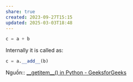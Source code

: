 ```yaml
---
share: true
created: 2023-09-27T15:15
updated: 2025-03-03T18:48
---
```

```python
c = a + b
```
Internally it is called as:

```python
c = a.__add__(b)
```
Nguồn:: [\_\_getitem\_\_() in Python - GeeksforGeeks](https://www.geeksforgeeks.org/__getitem__-in-python/)